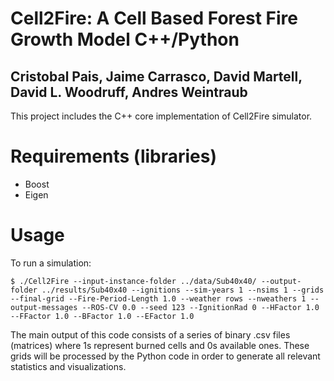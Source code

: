 # Cell2Fire: A Cell Based Forest Fire Growth Model  C++/Python
## Cristobal Pais, Jaime Carrasco, David Martell, David L. Woodruff, Andres Weintraub
This project includes the C++ core implementation of Cell2Fire simulator.

# Requirements (libraries)
- Boost
- Eigen

# Usage
To run a simulation:
```
$ ./Cell2Fire --input-instance-folder ../data/Sub40x40/ --output-folder ../results/Sub40x40 --ignitions --sim-years 1 --nsims 1 --grids --final-grid --Fire-Period-Length 1.0 --weather rows --nweathers 1 --output-messages --ROS-CV 0.0 --seed 123 --IgnitionRad 0 --HFactor 1.0 --FFactor 1.0 --BFactor 1.0 --EFactor 1.0
```
The main output of this code consists of a series of binary .csv files (matrices) where 1s represent burned cells and 0s available ones. 
These grids will be processed by the Python code in order to generate all relevant statistics and visualizations.

